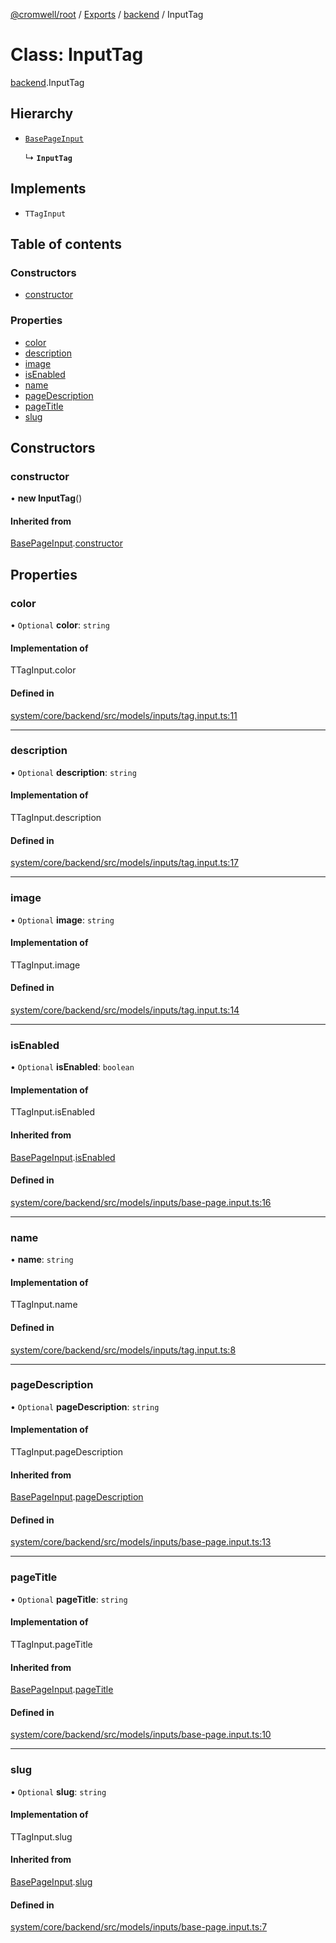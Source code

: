 [@cromwell/root](../README.md) / [Exports](../modules.md) / [backend](../modules/backend.md) / InputTag

# Class: InputTag

[backend](../modules/backend.md).InputTag

## Hierarchy

- [`BasePageInput`](./backend.BasePageInput.md)

  ↳ **`InputTag`**

## Implements

- `TTagInput`

## Table of contents

### Constructors

- [constructor](#constructor)

### Properties

- [color](#color)
- [description](#description)
- [image](#image)
- [isEnabled](#isenabled)
- [name](#name)
- [pageDescription](#pagedescription)
- [pageTitle](#pagetitle)
- [slug](#slug)

## Constructors

### constructor

• **new InputTag**()

#### Inherited from

[BasePageInput](./backend.BasePageInput.md).[constructor](./backend.BasePageInput.md#constructor)

## Properties

### color

• `Optional` **color**: `string`

#### Implementation of

TTagInput.color

#### Defined in

[system/core/backend/src/models/inputs/tag.input.ts:11](https://github.com/CromwellCMS/Cromwell/blob/master/system/core/backend/src/models/inputs/tag.input.ts#L11)

___

### description

• `Optional` **description**: `string`

#### Implementation of

TTagInput.description

#### Defined in

[system/core/backend/src/models/inputs/tag.input.ts:17](https://github.com/CromwellCMS/Cromwell/blob/master/system/core/backend/src/models/inputs/tag.input.ts#L17)

___

### image

• `Optional` **image**: `string`

#### Implementation of

TTagInput.image

#### Defined in

[system/core/backend/src/models/inputs/tag.input.ts:14](https://github.com/CromwellCMS/Cromwell/blob/master/system/core/backend/src/models/inputs/tag.input.ts#L14)

___

### isEnabled

• `Optional` **isEnabled**: `boolean`

#### Implementation of

TTagInput.isEnabled

#### Inherited from

[BasePageInput](./backend.BasePageInput.md).[isEnabled](./backend.BasePageInput.md#isenabled)

#### Defined in

[system/core/backend/src/models/inputs/base-page.input.ts:16](https://github.com/CromwellCMS/Cromwell/blob/master/system/core/backend/src/models/inputs/base-page.input.ts#L16)

___

### name

• **name**: `string`

#### Implementation of

TTagInput.name

#### Defined in

[system/core/backend/src/models/inputs/tag.input.ts:8](https://github.com/CromwellCMS/Cromwell/blob/master/system/core/backend/src/models/inputs/tag.input.ts#L8)

___

### pageDescription

• `Optional` **pageDescription**: `string`

#### Implementation of

TTagInput.pageDescription

#### Inherited from

[BasePageInput](./backend.BasePageInput.md).[pageDescription](./backend.BasePageInput.md#pagedescription)

#### Defined in

[system/core/backend/src/models/inputs/base-page.input.ts:13](https://github.com/CromwellCMS/Cromwell/blob/master/system/core/backend/src/models/inputs/base-page.input.ts#L13)

___

### pageTitle

• `Optional` **pageTitle**: `string`

#### Implementation of

TTagInput.pageTitle

#### Inherited from

[BasePageInput](./backend.BasePageInput.md).[pageTitle](./backend.BasePageInput.md#pagetitle)

#### Defined in

[system/core/backend/src/models/inputs/base-page.input.ts:10](https://github.com/CromwellCMS/Cromwell/blob/master/system/core/backend/src/models/inputs/base-page.input.ts#L10)

___

### slug

• `Optional` **slug**: `string`

#### Implementation of

TTagInput.slug

#### Inherited from

[BasePageInput](./backend.BasePageInput.md).[slug](./backend.BasePageInput.md#slug)

#### Defined in

[system/core/backend/src/models/inputs/base-page.input.ts:7](https://github.com/CromwellCMS/Cromwell/blob/master/system/core/backend/src/models/inputs/base-page.input.ts#L7)
